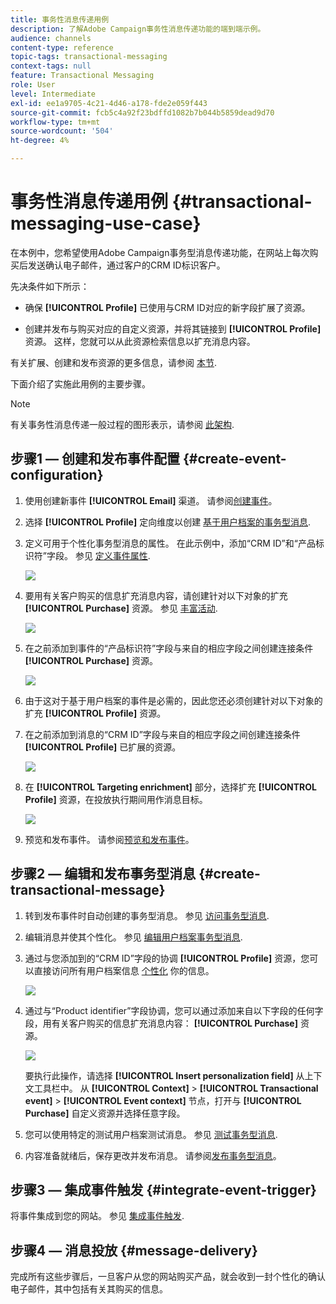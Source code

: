 ```yaml
---
title: 事务性消息传递用例
description: 了解Adobe Campaign事务性消息传递功能的端到端示例。
audience: channels
content-type: reference
topic-tags: transactional-messaging
context-tags: null
feature: Transactional Messaging
role: User
level: Intermediate
exl-id: ee1a9705-4c21-4d46-a178-fde2e059f443
source-git-commit: fcb5c4a92f23bdffd1082b7b044b5859dead9d70
workflow-type: tm+mt
source-wordcount: '504'
ht-degree: 4%

---
```


# 事务性消息传递用例 {#transactional-messaging-use-case}

在本例中，您希望使用Adobe Campaign事务型消息传递功能，在网站上每次购买后发送确认电子邮件，通过客户的CRM ID标识客户。

先决条件如下所示：

* 确保 **[!UICONTROL Profile]** 已使用与CRM ID对应的新字段扩展了资源。

* 创建并发布与购买对应的自定义资源，并将其链接到 **[!UICONTROL Profile]** 资源。 这样，您就可以从此资源检索信息以扩充消息内容。

有关扩展、创建和发布资源的更多信息，请参阅 [本节](../../developing/using/key-steps-to-add-a-resource.md).

下面介绍了实施此用例的主要步骤。

>[!NOTE]
>
>有关事务性消息传递一般过程的图形表示，请参阅 [此架构](../../channels/using/getting-started-with-transactional-msg.md#key-steps).

## 步骤1 — 创建和发布事件配置 {#create-event-configuration}

1. 使用创建新事件 **[!UICONTROL Email]** 渠道。 请参阅[创建事件](../../channels/using/configuring-transactional-event.md#creating-an-event)。

1. 选择 **[!UICONTROL Profile]** 定向维度以创建 [基于用户档案的事务型消息](../../channels/using/configuring-transactional-event.md#profile-based-transactional-messages).

1. 定义可用于个性化事务型消息的属性。 在此示例中，添加“CRM ID”和“产品标识符”字段。 参见 [定义事件属性](../../channels/using/configuring-transactional-event.md#defining-the-event-attributes).

   ![](assets/message-center_usecase1.png)

1. 要用有关客户购买的信息扩充消息内容，请创建针对以下对象的扩充 **[!UICONTROL Purchase]** 资源。 参见 [丰富活动](../../channels/using/configuring-transactional-event.md#enriching-the-transactional-message-content).

   ![](assets/message-center_usecase2.png)

1. 在之前添加到事件的“产品标识符”字段与来自的相应字段之间创建连接条件 **[!UICONTROL Purchase]** 资源。

   ![](assets/message-center_usecase3.png)

1. 由于这对于基于用户档案的事件是必需的，因此您还必须创建针对以下对象的扩充 **[!UICONTROL Profile]** 资源。

1. 在之前添加到消息的“CRM ID”字段与来自的相应字段之间创建连接条件 **[!UICONTROL Profile]** 已扩展的资源。 <!--What's the purpose to have created a CRM ID for this event and to have the CRM ID as a join condition? could it be any other field provided you created it in the event?-->

   ![](assets/message-center_usecase4.png)

1. 在 **[!UICONTROL Targeting enrichment]** 部分，选择扩充 **[!UICONTROL Profile]** 资源，在投放执行期间用作消息目标。

   ![](assets/message-center_usecase5.png)

1. 预览和发布事件。 请参阅[预览和发布事件](../../channels/using/publishing-transactional-event.md#previewing-and-publishing-the-event)。

## 步骤2 — 编辑和发布事务型消息 {#create-transactional-message}

1. 转到发布事件时自动创建的事务型消息。 参见 [访问事务型消息](../../channels/using/editing-transactional-message.md#accessing-transactional-messages).

1. 编辑消息并使其个性化。 参见 [编辑用户档案事务型消息](../../channels/using/editing-transactional-message.md#editing-profile-transactional-message).

1. 通过与您添加到的“CRM ID”字段的协调 **[!UICONTROL Profile]** 资源，您可以直接访问所有用户档案信息 [个性化](../../designing/using/personalization.md#inserting-a-personalization-field) 你的信息。

   ![](assets/message-center_usecase6.png)

1. 通过与“Product identifier”字段协调，您可以通过添加来自以下字段的任何字段，用有关客户购买的信息扩充消息内容： **[!UICONTROL Purchase]** 资源。

   ![](assets/message-center_usecase7.png)

   要执行此操作，请选择 **[!UICONTROL Insert personalization field]** 从上下文工具栏中。 从 **[!UICONTROL Context]** > **[!UICONTROL Transactional event]** > **[!UICONTROL Event context]** 节点，打开与 **[!UICONTROL Purchase]** 自定义资源并选择任意字段。

1. 您可以使用特定的测试用户档案测试消息。 参见 [测试事务型消息](../../channels/using/testing-transactional-message.md#testing-a-transactional-message).

1. 内容准备就绪后，保存更改并发布消息。 请参阅[发布事务型消息](../../channels/using/publishing-transactional-message.md#publishing-a-transactional-message)。

## 步骤3 — 集成事件触发 {#integrate-event-trigger}

将事件集成到您的网站。 参见 [集成事件触发](../../channels/using/getting-started-with-transactional-msg.md#integrate-event-trigger).

## 步骤4 — 消息投放 {#message-delivery}

完成所有这些步骤后，一旦客户从您的网站购买产品，就会收到一封个性化的确认电子邮件，其中包括有关其购买的信息。
